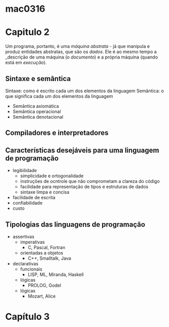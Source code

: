 # mac0316

# Capitulo 2

Um programa, portanto, é uma _máquina abstrata_ - já que manipula e produz entidades abstratas, que são os _dados_. Ele é ao mesmo tempo a _descrição de uma máquina (o _documento_) e a própria máquina (quando está em _execução_).

## Sintaxe e semântica
Sintaxe: como é escrito cada um dos elementos da linguagem
Semântica: o que significa cada um dos elementos da linguagem
- Semântica axiomática
- Semântica operacional
- Semântica denotacional

## Compiladores e interpretadores

## Características desejáveis para uma linguagem de programação
- legibilidade
  - simplicidade e ortogonalidade
  - instruções de ocntrole que não comprometam a clareza do código
  - facilidade para representação de tipos e estruturas de dados
  - sintaxe limpa e concisa
- facilidade de escrita
- confiabilidade
- custo

## Tipologias das linguagens de programação
- assertivas
  - imperativas
    - C, Pascal, Fortran
  - orientadas a objetos
    - C++, Smalltalk, Java
- declarativas
  - funcionais
    - LISP, ML, Miranda, Haskell
  - lógicas
    - PROLOG, Godel
  - lógicas
    - Mozart, Alice

# Capítulo 3


